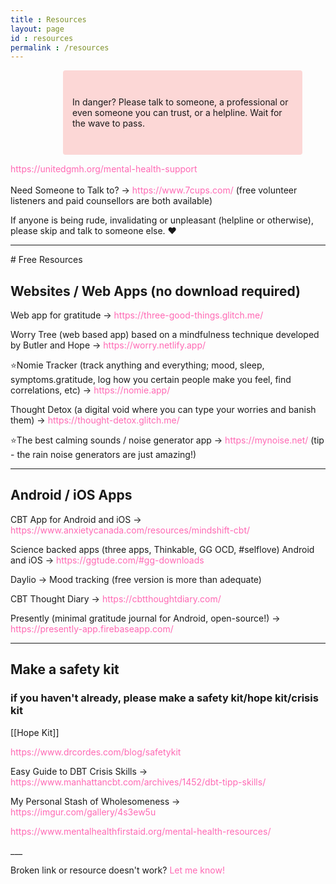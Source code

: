```yaml
---
title : Resources
layout: page
id : resources
permalink : /resources
---
```


<style>
a {
  color:#FF69B4;
  text-decoration: none;
}

a:visited {
  text-decoration: none;
}

a:hover {
  text-decoration: underline;
}

</style>
<p style="padding: 3em 1em; background: #fcd7d6; border-radius: 4px;max-width: 70%;padding-right: 15px; padding-left: 15px; margin-left: 16.666667%;"> 
In danger? Please talk to someone, a professional or even someone you can trust, or a helpline. Wait for the wave to pass. <br> 

<a> https://unitedgmh.org/mental-health-support </a> <br> <br>
Need Someone to Talk to? -> <a> https://www.7cups.com/ </a> (free volunteer listeners and paid counsellors are both available) 

If anyone is being rude, invalidating or unpleasant (helpline or otherwise), please skip and talk to someone else. ♥
</p> 
<hr>

<div style:"padding: 3em 1em; background: #fcd7d6; border-radius: 4px;max-width: 70%;padding-right: 15px; padding-left: 15px; margin-left: 16.666667%;"> 
# Free Resources

## Websites / Web Apps (no download required)

Web app for gratitude -><a> https://three-good-things.glitch.me/</a>

Worry Tree (web based app) based on a mindfulness technique developed by Butler and Hope -> <a> https://worry.netlify.app/</a>

⭐Nomie Tracker (track anything and everything; mood, sleep, symptoms.gratitude, log how you certain people make you feel, find correlations, etc) -> <a>https://nomie.app/</a>

Thought Detox (a digital void where you can type your worries and banish them) -> <a>https://thought-detox.glitch.me/</a>

⭐The best calming sounds / noise generator app -> <a>https://mynoise.net/ </a> (tip - the rain noise generators are just amazing!) 

<hr>

## Android / iOS Apps
CBT App for Android and iOS -> <a> https://www.anxietycanada.com/resources/mindshift-cbt/ </a>

Science backed apps (three apps, Thinkable, GG OCD, #selflove) Android and iOS -> <a>https://ggtude.com/#gg-downloads</a>

Daylio -> Mood tracking (free version is more than adequate) 

CBT Thought Diary -><a> https://cbtthoughtdiary.com/</a>

Presently (minimal gratitude journal for Android, open-source!) -><a> https://presently-app.firebaseapp.com/</a>

<hr>

## Make a safety kit

###  if you haven't already, please make a safety kit/hope kit/crisis kit

[[Hope Kit]]

<a> https://www.drcordes.com/blog/safetykit</a>

Easy Guide to DBT Crisis Skills -> <a> https://www.manhattancbt.com/archives/1452/dbt-tipp-skills/</a>

My Personal Stash of Wholesomeness -><a> https://imgur.com/gallery/4s3ew5u</a>

<a>https://www.mentalhealthfirstaid.org/mental-health-resources/</a>

</div>
___


Broken link or resource doesn't work? <a href ="https://x6lvi3x3kp9.typeform.com/to/s8MoB0oU"> Let me know! </a>
